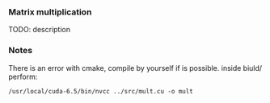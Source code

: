 ### Matrix multiplication

TODO: description



### Notes

There is an error with cmake, compile by yourself if is possible.
inside biuld/ perform:

    /usr/local/cuda-6.5/bin/nvcc ../src/mult.cu -o mult
